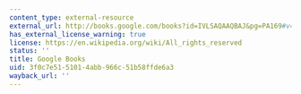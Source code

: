 ```yaml
---
content_type: external-resource
external_url: http://books.google.com/books?id=IVLSAQAAQBAJ&pg=PA169#v=onepage
has_external_license_warning: true
license: https://en.wikipedia.org/wiki/All_rights_reserved
status: ''
title: Google Books
uid: 3f0c7e51-5101-4abb-966c-51b58ffde6a3
wayback_url: ''
---
```

